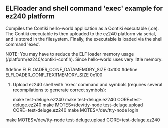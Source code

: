 ELFloader and shell command 'exec' example for ez240 platform
-----------------------------------------------------------

Compiles the Contiki hello-world application as a Contiki executable (.ce).
The Contiki executable is then uploaded to the ez240 platform via serial, and is
stored in the filesystem.  Finally, the executable is loaded via the shell
command 'exec'.

NOTE: You may have to reduce the ELF loader memory usage
(/platform/ez240/contiki-conf.h).  Since hello-world uses very little memory:

#define ELFLOADER_CONF_DATAMEMORY_SIZE 0x100
#define ELFLOADER_CONF_TEXTMEMORY_SIZE 0x100

1. Upload ez240 shell with 'exec' command and symbols (requires several
   recompilations to generate correct symbols):

    make test-deluge.ez240
    make test-deluge.ez240 CORE=test-deluge.ez240
    make MOTES=/dev/tty-node test-deluge.upload CORE=test-deluge.ez240
    make MOTES=/dev/tty-node login


make MOTES=/dev/tty-node test-deluge.upload CORE=test-deluge.ez240